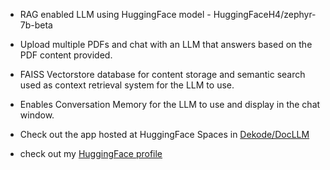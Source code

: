 - RAG enabled LLM using HuggingFace model - HuggingFaceH4/zephyr-7b-beta
- Upload multiple PDFs and chat with an LLM that answers based on the PDF content provided.
- FAISS Vectorstore database for content storage and semantic search used as context retrieval system for the LLM to use.
- Enables Conversation Memory for the LLM to use and display in the chat window.

- Check out the app hosted at HuggingFace Spaces in <a href traget = "https://huggingface.co/Dekode"> Dekode/DocLLM </a>

- check out my <a href traget = "https://huggingface.co/Dekode"> HuggingFace profile </a>

